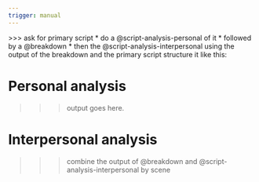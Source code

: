 ```yaml
---
trigger: manual
---
```


<steps>
>>> ask for primary script
* do a @script-analysis-personal of it
* followed by a @breakdown
* then the @script-analysis-interpersonal using the output of the breakdown and the primary script
</steps>

<output>
structure it like this:

# Personal analysis
>>> output goes here.

# Interpersonal analysis
>>> combine the output of @breakdown and @script-analysis-interpersonal by scene
</output>